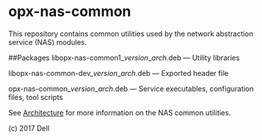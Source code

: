# opx-nas-common
This repository contains common utilities used by the network abstraction service (NAS) modules.

##Packages
libopx-nas-common1\_*version*\_*arch*.deb — Utility libraries  

libopx-nas-common-dev\_*version*\_*arch*.deb — Exported header file  

opx-nas-common\_*version*\_*arch*.deb — Service executables, configuration files, tool scripts 

See [Architecture](https://github.com/open-switch/opx-docs/wiki/Architecture) for more information on the NAS common utilities.

(c) 2017 Dell
